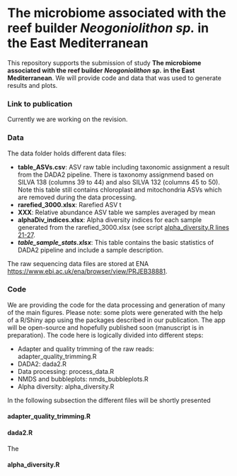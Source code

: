 # The microbiome associated with the reef builder *Neogoniolithon sp.* in the East Mediterranean

This repository supports the submission of study **The microbiome associated with the reef builder** ***Neogoniolithon sp.*** **in the East Mediterranean**. We will provide code and data that was used to generate results and plots.

### Link to publication

Currently we are working on the revision.

### Data

The data folder holds different data files:

* **table_ASVs.csv**: ASV raw table including taxonomic assignment a result from the DADA2 pipeline. There is taxonomy assignmend based on SILVA 138 (columns 39 to 44) and also SILVA 132 (columns 45 to 50). Note this table still contains chloroplast and mitochondria ASVs which are removed during the data processing. 
* **rarefied_3000.xlsx**: Rarefied ASV t 
* **XXX**: Relative abundance ASV table we samples averaged by mean
* **alphaDiv_indices.xlsx**: Alpha diversity indices for each sample generated from the rarefied_3000.xlsx (see script [alpha_diversity.R lines 21-27](https://github.com/AlexanderBartholomaeus/ReefBuilderMicrobiome/blob/main/alpha_diversity.R#L21-L27). 
* ***table_sample_stats.xlsx***: This table contains the basic statistics of DADA2 pipeline and include a sample description.

The raw sequencing data files are stored at ENA  https://www.ebi.ac.uk/ena/browser/view/PRJEB38881.

### Code

We are providing the code for the data processing and generation of many of the main figures. Please note: some plots were generated with the help of a R/Shiny app using the packages described in our publication. The app will be open-source and hopefully published soon (manuscript is in preparation). The code here is logically divided into different steps:

* Adapter and quality trimming of the raw reads: adapter_quality_trimming.R
* DADA2: dada2.R
* Data processing: process_data.R
* NMDS and bubbleplots: nmds_bubbleplots.R
* Alpha diversity: alpha_diversity.R

In the following subsection the different files will be shortly presented

#### adapter_quality_trimming.R



#### dada2.R
The 

#### alpha_diversity.R

